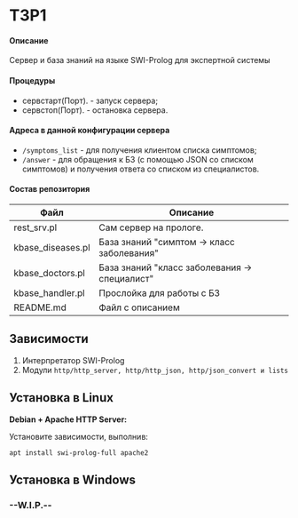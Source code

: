 # T3P1
#### Описание
Сервер и база знаний на языке SWI-Prolog для экспертной системы

#### Процедуры
* сервстарт(Порт). - запуск сервера;
* сервстоп(Порт). - остановка сервера.

#### Адреса в данной конфигурации сервера
* `/symptoms_list` - для получения клиентом списка симптомов;
* `/answer` - для обращения к БЗ (с помощью JSON со списком симптомов) и получения ответа со списком из специалистов.

#### Состав репозитория
| Файл               | Описание                                      |
|--------------------|-----------------------------------------------|
|   rest_srv.pl      |  Сам сервер на прологе.                       |
|   kbase_diseases.pl|  База знаний "симптом -> класс заболевания"   |
|   kbase_doctors.pl |  База знаний "класс заболевания -> специалист"|
|   kbase_handler.pl |  Прослойка для работы с БЗ                    |
|   README.md        |  Файл с описанием                             |

## Зависимости
1. Интерпретатор SWI-Prolog
2. Модули `http/http_server, http/http_json, http/json_convert и lists`


## Установка в Linux

**Debian + Apache HTTP Server:**

Установите зависимости, выполнив:

`apt install swi-prolog-full apache2`



## Установка в Windows
### --W.I.P.--
